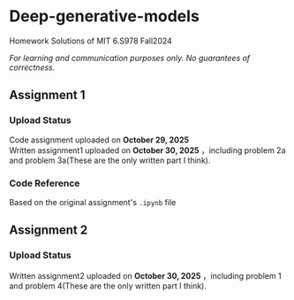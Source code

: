 # Deep-generative-models  
Homework Solutions of MIT 6.S978 Fall2024

*For learning and communication purposes only. No guarantees of correctness.*  
 
 
## Assignment 1  
### Upload Status  
Code assignment uploaded on **October 29, 2025**  
Written assignment1 uploaded on **October 30, 2025** ，including problem 2a and problem 3a(These are the only written part I think). 
### Code Reference  
Based on the original assignment's `.ipynb` file  

## Assignment 2  
### Upload Status  
Written assignment2 uploaded on **October 30, 2025** ，including problem 1 and problem 4(These are the only written part I think). 
 
 
 
